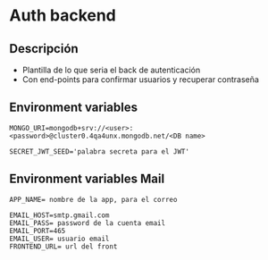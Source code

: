 # Auth backend


## Descripción

- Plantilla de lo que seria el back de autenticación
- Con end-points para confirmar usuarios y recuperar contraseña







## Environment variables

```
MONGO_URI=mongodb+srv://<user>:<password>@cluster0.4qa4unx.mongodb.net/<DB name>

SECRET_JWT_SEED='palabra secreta para el JWT'

```
## Environment variables Mail

```
APP_NAME= nombre de la app, para el correo

EMAIL_HOST=smtp.gmail.com
EMAIL_PASS= password de la cuenta email
EMAIL_PORT=465
EMAIL_USER= usuario email
FRONTEND_URL= url del front 

```